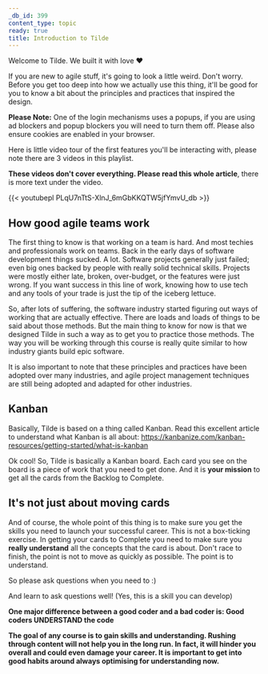 ```yaml
---
_db_id: 399
content_type: topic
ready: true
title: Introduction to Tilde
---
```


Welcome to Tilde. We built it with love ❤️

If you are new to agile stuff, it's going to look a little weird. Don't worry. Before you get too deep into how we actually use this thing, it'll be good for you to know a bit about the principles and practices that inspired the design.

**Please Note:** One of the login mechanisms uses a popups, if you are using ad blockers and popup blockers you will need to turn them off. Please also ensure cookies are enabled in your browser. 


Here is little video tour of the first features you'll be interacting with, please note there are 3 videos in this playlist.

**These videos don't cover everything. Please read this whole article**, there is more text under the video.

{{< youtubepl PLqU7nTtS-XlnJ_6mGbKKQTW5jfYmvU_db >}}


## How good agile teams work

The first thing to know is that working on a team is hard. And most techies and professionals work on teams. Back in the early days of software development things sucked. A lot. Software projects generally just failed; even big ones backed by people with really solid technical skills. Projects were mostly either late, broken, over-budget, or the features were just wrong. If you want success in this line of work, knowing how to use tech and any tools of your trade is just the tip of the iceberg lettuce.

So, after lots of suffering, the software industry started figuring out ways of working that are actually effective. There are loads and loads of things to be said about those methods. But the main thing to know for now is that we designed Tilde in such a way as to get you to practice those methods. The way you will be working through this course is really quite similar to how industry giants build epic software.

It is also important to note that these principles and practices have been adopted over many industries, and agile project management techniques are still being adopted and adapted for other industries.

## Kanban

Basically, Tilde is based on a thing called Kanban. Read this excellent article to understand what Kanban is all about: https://kanbanize.com/kanban-resources/getting-started/what-is-kanban

Ok cool! So, Tilde is basically a Kanban board. Each card you see on the board is a piece of work that you need to get done. And it is **your mission** to get all the cards from the Backlog to Complete.

## It's not just about moving cards

And of course, the whole point of this thing is to make sure you get the skills you need to launch your successful career. This is not a box-ticking exercise. In getting your cards to Complete you need to make sure you **really understand** all the concepts that the card is about. Don't race to finish, the point is not to move as quickly as possible. The point is to understand.

So please ask questions when you need to :)

And learn to ask questions well! (Yes, this is a skill you can develop)

**One major difference between a good coder and a bad coder is: Good coders UNDERSTAND the code**

**The goal of any course is to gain skills and understanding. Rushing through content will not help you in the long run. In fact, it will hinder you overall and could even damage your career. It is important to get into good habits around always optimising for understanding now.**